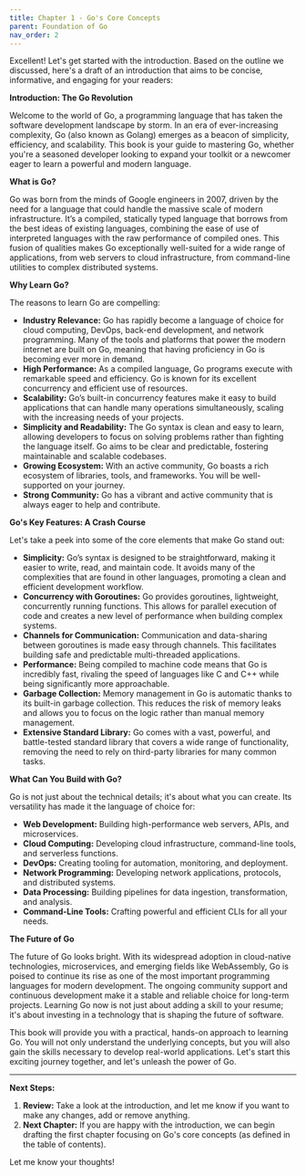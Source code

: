 ```yaml
---
title: Chapter 1 - Go's Core Concepts
parent: Foundation of Go
nav_order: 2
---
```


Excellent! Let's get started with the introduction. Based on the outline we discussed, here's a draft of an introduction that aims to be concise, informative, and engaging for your readers:

**Introduction: The Go Revolution**

Welcome to the world of Go, a programming language that has taken the software development landscape by storm. In an era of ever-increasing complexity, Go (also known as Golang) emerges as a beacon of simplicity, efficiency, and scalability. This book is your guide to mastering Go, whether you're a seasoned developer looking to expand your toolkit or a newcomer eager to learn a powerful and modern language.

**What is Go?**

Go was born from the minds of Google engineers in 2007, driven by the need for a language that could handle the massive scale of modern infrastructure. It’s a compiled, statically typed language that borrows from the best ideas of existing languages, combining the ease of use of interpreted languages with the raw performance of compiled ones. This fusion of qualities makes Go exceptionally well-suited for a wide range of applications, from web servers to cloud infrastructure, from command-line utilities to complex distributed systems.

**Why Learn Go?**

The reasons to learn Go are compelling:

*   **Industry Relevance:** Go has rapidly become a language of choice for cloud computing, DevOps, back-end development, and network programming. Many of the tools and platforms that power the modern internet are built on Go, meaning that having proficiency in Go is becoming ever more in demand.
*   **High Performance:** As a compiled language, Go programs execute with remarkable speed and efficiency. Go is known for its excellent concurrency and efficient use of resources.
*   **Scalability:** Go’s built-in concurrency features make it easy to build applications that can handle many operations simultaneously, scaling with the increasing needs of your projects.
*   **Simplicity and Readability:** The Go syntax is clean and easy to learn, allowing developers to focus on solving problems rather than fighting the language itself. Go aims to be clear and predictable, fostering maintainable and scalable codebases.
*   **Growing Ecosystem:** With an active community, Go boasts a rich ecosystem of libraries, tools, and frameworks. You will be well-supported on your journey.
*   **Strong Community:** Go has a vibrant and active community that is always eager to help and contribute.

**Go's Key Features: A Crash Course**

Let's take a peek into some of the core elements that make Go stand out:

*   **Simplicity:** Go’s syntax is designed to be straightforward, making it easier to write, read, and maintain code. It avoids many of the complexities that are found in other languages, promoting a clean and efficient development workflow.
*   **Concurrency with Goroutines:** Go provides goroutines, lightweight, concurrently running functions. This allows for parallel execution of code and creates a new level of performance when building complex systems.
*   **Channels for Communication:** Communication and data-sharing between goroutines is made easy through channels. This facilitates building safe and predictable multi-threaded applications.
*   **Performance:** Being compiled to machine code means that Go is incredibly fast, rivaling the speed of languages like C and C++ while being significantly more approachable.
*   **Garbage Collection:** Memory management in Go is automatic thanks to its built-in garbage collection. This reduces the risk of memory leaks and allows you to focus on the logic rather than manual memory management.
*   **Extensive Standard Library:** Go comes with a vast, powerful, and battle-tested standard library that covers a wide range of functionality, removing the need to rely on third-party libraries for many common tasks.

**What Can You Build with Go?**

Go is not just about the technical details; it's about what you can create. Its versatility has made it the language of choice for:

*   **Web Development:** Building high-performance web servers, APIs, and microservices.
*   **Cloud Computing:** Developing cloud infrastructure, command-line tools, and serverless functions.
*   **DevOps:** Creating tooling for automation, monitoring, and deployment.
*   **Network Programming:** Developing network applications, protocols, and distributed systems.
*   **Data Processing:** Building pipelines for data ingestion, transformation, and analysis.
*   **Command-Line Tools:** Crafting powerful and efficient CLIs for all your needs.

**The Future of Go**

The future of Go looks bright. With its widespread adoption in cloud-native technologies, microservices, and emerging fields like WebAssembly, Go is poised to continue its rise as one of the most important programming languages for modern development. The ongoing community support and continuous development make it a stable and reliable choice for long-term projects. Learning Go now is not just about adding a skill to your resume; it's about investing in a technology that is shaping the future of software.

This book will provide you with a practical, hands-on approach to learning Go. You will not only understand the underlying concepts, but you will also gain the skills necessary to develop real-world applications. Let's start this exciting journey together, and let's unleash the power of Go.

***

**Next Steps:**

1.  **Review:** Take a look at the introduction, and let me know if you want to make any changes, add or remove anything.
2.  **Next Chapter:** If you are happy with the introduction, we can begin drafting the first chapter focusing on Go's core concepts (as defined in the table of contents).

Let me know your thoughts!
